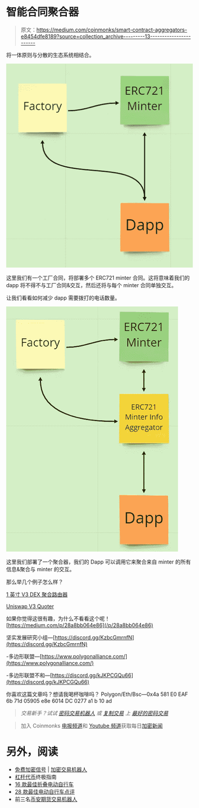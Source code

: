 # 智能合同聚合器

> 原文：<https://medium.com/coinmonks/smart-contract-aggregators-e8454dfe8189?source=collection_archive---------13----------------------->

将一体原则与分散的生态系统相结合。

![](img/fb563046458d2c7b90f67b7d050beec4.png)

这里我们有一个工厂合同，将部署多个 ERC721 minter 合同。这将意味着我们的 dapp 将不得不与工厂合同&交互，然后还将与每个 minter 合同单独交互。

让我们看看如何减少 dapp 需要拨打的电话数量。

![](img/5977b7f722261e362a02aae2813ac69a.png)

这里我们部署了一个聚合器，我们的 Dapp 可以调用它来聚合来自 minter 的所有信息&聚合与 minter 的交互。

那么举几个例子怎么样？

[1 英寸 V3 DEX 聚合路由器](https://bscscan.com/address/0x11111112542d85b3ef69ae05771c2dccff4faa26#code)

[Uniswap V3 Quoter](https://etherscan.io/address/0xb27308f9f90d607463bb33ea1bebb41c27ce5ab6#code)

如果你觉得这很有趣，为什么不看看这个呢！
[https://medium.com/p/28a8bb064e86](/p/28a8bb064e86)

坚实发展研究小组—[https://discord.gg/KzbcGmrnfN](https://discord.gg/KzbcGmrnfN)

-多边形联盟—[https://www.polygonalliance.com/](https://www.polygonalliance.com/)

-多边形联盟不和—[https://discord.gg/kJKPCGQu66](https://discord.gg/kJKPCGQu66)

你喜欢这篇文章吗？想请我喝杯咖啡吗？
Polygon/Eth/Bsc—0x4a 581 E0 EAF 6b 71d 05905 e8e 6014 DC 0277 a1 b 10 ad

> *交易新手？试试* [*密码交易机器人*](/coinmonks/crypto-trading-bot-c2ffce8acb2a) *或* [*复制交易*](/coinmonks/top-10-crypto-copy-trading-platforms-for-beginners-d0c37c7d698c) *上* [*最好的密码交易*](/coinmonks/crypto-exchange-dd2f9d6f3769)

> 加入 Coinmonks [电报频道](https://t.me/coincodecap)和 [Youtube 频道](https://www.youtube.com/c/coinmonks/videos)获取每日[加密新闻](http://coincodecap.com/)

# 另外，阅读

*   [免费加密信号](/coinmonks/free-crypto-signals-48b25e61a8da) | [加密交易机器人](/coinmonks/crypto-trading-bot-c2ffce8acb2a)
*   [杠杆代币](/coinmonks/leveraged-token-3f5257808b22)终极指南
*   [16 款最佳折叠电动自行车](/coinmonks/top-17-folding-electric-bikes-5e296f0918cb)
*   [28 款最佳电动自行车点评](/coinmonks/the-28-best-electric-bikes-review-and-buying-guide-in-2023-7bb3146cb403)
*   前三名[币安期货交易机器人](/coinmonks/top-3-binance-futures-trading-bots-e6031f84b3f9)